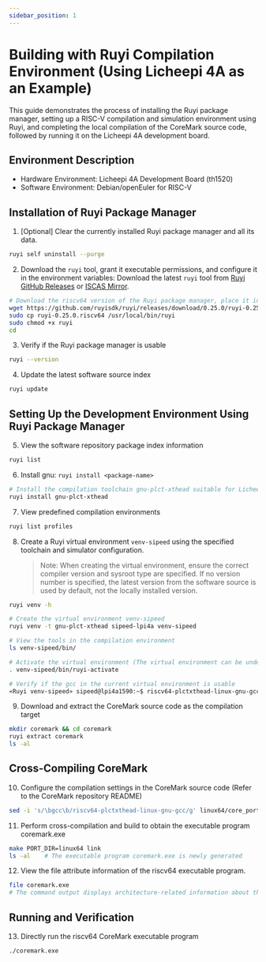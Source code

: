 ```yaml
---
sidebar_position: 1
---
```


# Building with Ruyi Compilation Environment (Using Licheepi 4A as an Example)

This guide demonstrates the process of installing the Ruyi package manager, setting up a RISC-V compilation and simulation environment using Ruyi, and completing the local compilation of the CoreMark source code, followed by running it on the Licheepi 4A development board.

## Environment Description

- Hardware Environment: Licheepi 4A Development Board (th1520)
- Software Environment: Debian/openEuler for RISC-V

## Installation of Ruyi Package Manager

1. [Optional] Clear the currently installed Ruyi package manager and all its data.

```bash
ruyi self uninstall --purge
```

2. Download the `ruyi` tool, grant it executable permissions, and configure it in the environment variables: Download the latest `ruyi` tool from [Ruyi GitHub Releases](https://github.com/RuyiSDK/ruyi/releases/) or [ISCAS Mirror](https://mirror.iscas.ac.cn/RuyiSDK/ruyi/releases/).

```bash
# Download the riscv64 version of the Ruyi package manager, place it in the PATH, and grant it executable permissions
wget https://github.com/ruyisdk/ruyi/releases/download/0.25.0/ruyi-0.25.0.riscv64
sudo cp ruyi-0.25.0.riscv64 /usr/local/bin/ruyi
sudo chmod +x ruyi
cd
```

3. Verify if the Ruyi package manager is usable

```bash
ruyi --version
```

4. Update the latest software source index

```bash
ruyi update
```

## Setting Up the Development Environment Using Ruyi Package Manager

5. View the software repository package index information

```bash
ruyi list
```

6. Install gnu: `ruyi install <package-name>`

```bash
# Install the compilation toolchain gnu-plct-xthead suitable for Licheepi 4A
ruyi install gnu-plct-xthead 
```

7. View predefined compilation environments

```bash
ruyi list profiles
```

8. Create a Ruyi virtual environment `venv-sipeed` using the specified toolchain and simulator configuration.
   > Note: When creating the virtual environment, ensure the correct compiler version and sysroot type are specified.
   > If no version number is specified, the latest version from the software source is used by default, not the locally installed version.

```bash
ruyi venv -h

# Create the virtual environment venv-sipeed
ruyi venv -t gnu-plct-xthead sipeed-lpi4a venv-sipeed 

# View the tools in the compilation environment
ls venv-sipeed/bin/ 

# Activate the virtual environment (The virtual environment can be understood as a container designed to isolate the runtime environment. After activation, the gnu-plct-xthead version toolchain is used within the venv-sipeed environment. Alternatively, without creating a virtual environment, you can configure the environment variable directly to use the gcc compiler located at /home/sipeed/.local/share/ruyi/binaries/riscv64/gnu-plct-xthead-2.8.0-ruyi.20240222/bin)
. venv-sipeed/bin/ruyi-activate 

# Verify if the gcc in the current virtual environment is usable
«Ruyi venv-sipeed» sipeed@lpi4a1590:~$ riscv64-plctxthead-linux-gnu-gcc --version 
```

9. Download and extract the CoreMark source code as the compilation target

```bash
mkdir coremark && cd coremark
ruyi extract coremark
ls -al
```

## Cross-Compiling CoreMark

10. Configure the compilation settings in the CoreMark source code (Refer to the CoreMark repository README)

```bash
sed -i 's/\bgcc\b/riscv64-plctxthead-linux-gnu-gcc/g' linux64/core_portme.mak
```

11. Perform cross-compilation and build to obtain the executable program coremark.exe

```bash
make PORT_DIR=linux64 link
ls -al    # The executable program coremark.exe is newly generated
```

12. View the file attribute information of the riscv64 executable program.

```bash
file coremark.exe
# The command output displays architecture-related information about the file
```

## Running and Verification

13. Directly run the riscv64 CoreMark executable program

```bash
./coremark.exe
```